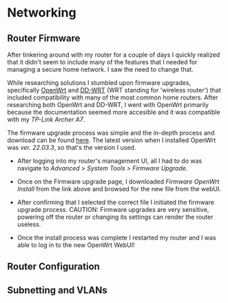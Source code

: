 # Networking

## Router Firmware

After tinkering around with my router for a couple of days I quickly realized that it didn't seem to include many of the features that I needed for managing a secure home network. I saw the need to change that.

While researching solutions I stumbled upon firmware upgrades, specifically [OpenWrt](https://openwrt.org/start) and [DD-WRT](https://dd-wrt.com/) (WRT standing for 'wireless router') that included compatibility with many of the most common home routers. After researching both OpenWrt and DD-WRT, I went with OpenWrt primarily because the documentation seemed more accesible and it was compatible with my *TP-Link Archer A7*.

The firmware upgrade process was simple and the in-depth process and download can be found [here](https://openwrt.org/toh/tp-link/archer_a7_v5). The latest version when I installed OpenWrt was *ver. 22.03.3*, so that's the version I used. 

  - After logging into my router's management UI, all I had to do was navigate to *Advanced > System Tools > Firmware Upgrade*.

  - Once on the Firmware upgrade page, I downloaded *Firmware OpenWrt Install* from the link above and browsed for the new file from the webUI. 

  - After confirming that I selected the correct file I initiated the firmware upgrade process. CAUTION: Firmware upgrades are very sensitive, powering off the router or changing its settings can render the router useless.

  - Once the install process was complete I restarted my router and I was able to log in to the new OpenWrt WebUI!

## Router Configuration

## Subnetting and VLANs
